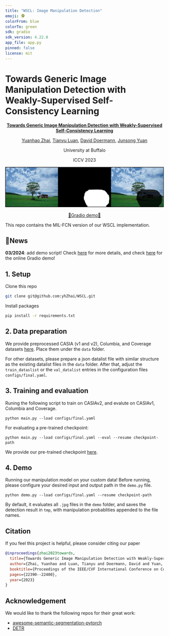```yaml
---
title: "WSCL: Image Manipulation Detection"
emoji: 🕵️
colorFrom: blue
colorTo: green
sdk: gradio
sdk_version: 4.22.0
app_file: app.py
pinned: false
license: mit
---
```


# Towards Generic Image Manipulation Detection with Weakly-Supervised Self-Consistency Learning


<p align="center">
  <a href="https://arxiv.org/abs/2309.01246"><b>Towards Generic Image Manipulation Detection with Weakly-Supervised Self-Consistency Learning</b></a>
</p>

<p align="center">
  <a href="https://www.yhzhai.com">Yuanhao Zhai</a>, 
  <a href="https://tyluann.github.io">Tianyu Luan</a>, 
  <a href="https://cse.buffalo.edu/~doermann/">David Doermann</a>, 
  <a href="https://cse.buffalo.edu/~jsyuan/">Junsong Yuan</a>
</p>

<p align="center">
  University at Buffalo
</p>

<p align="center">
  ICCV 2023
</p>

![tp](./assets/tp.jpg)

<p align="center">
<a href="https://huggingface.co/spaces/yhzhai/WSCL">🌟Gradio demo🌟</a>
</p>

This repo contains the MIL-FCN version of our WSCL implementation.

## 🚨News

**03/2024**: add demo script! Check [here](https://github.com/yhZhai/WSCL?tab=readme-ov-file#4-demo) for more details, and check [here](https://huggingface.co/spaces/yhzhai/WSCL) for the online Gradio demo!

## 1. Setup
Clone this repo

```bash
git clone git@github.com:yhZhai/WSCL.git
```

Install packages
```bash
pip install -r requirements.txt
```

## 2. Data preparation

We provide preprocessed CASIA (v1 and v2), Columbia, and Coverage datasets [here](https://buffalo.box.com/s/2t3eqvwp7ua2ircpdx12sfq04sne4x50).
Place them under the `data` folder.

For other datasets, please prepare a json datalist file with similar structure as the existing datalist files in the `data` folder. After that, adjust the `train_dataslist` or the `val_datalist` entries in the configuration files `configs/final.yaml`.


## 3. Training and evaluation

Runing the following script to train on CASIAv2, and evalute on CASIAv1, Columbia and Coverage.

```shell
python main.py --load configs/final.yaml
```

For evaluating a pre-trained checkpoint:
```shell
python main.py --load configs/final.yaml --eval --resume checkpoint-path
```

We provide our pre-trained checkpoint [here](https://buffalo.box.com/s/2t3eqvwp7ua2ircpdx12sfq04sne4x50).


## 4. Demo

Running our manipulation model on your custom data!
Before running, please configure your desired input and output path in the `demo.py` file.

```shell
python demo.py --load configs/final.yaml --resume checkpoint-path
```

By default, it evaluates all  `.jpg` files in the `demo` folder, and saves the
detection result in `tmp`, with manipulation probablities appended to the file names.



## Citation
If you feel this project is helpful, please consider citing our paper
```bibtex
@inproceedings{zhai2023towards,
  title={Towards Generic Image Manipulation Detection with Weakly-Supervised Self-Consistency Learning},
  author={Zhai, Yuanhao and Luan, Tianyu and Doermann, David and Yuan, Junsong},
  booktitle={Proceedings of the IEEE/CVF International Conference on Computer Vision},
  pages={22390--22400},
  year={2023}
}
```


## Acknowledgement
We would like to thank the following repos for their great work:
- [awesome-semantic-segmentation-pytorch](https://github.com/Tramac/awesome-semantic-segmentation-pytorch)
- [DETR](https://github.com/facebookresearch/detr)
